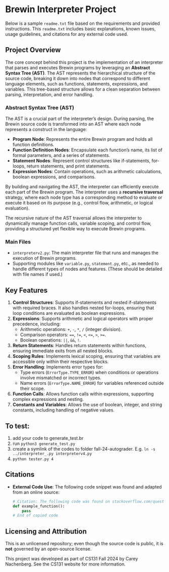 # Brewin Interpreter Project

Below is a sample `readme.txt` file based on the requirements and provided instructions. This `readme.txt` includes basic explanations, known issues, usage guidelines, and citations for any external code used.

## Project Overview

The core concept behind this project is the implementation of an interpreter that parses and executes Brewin programs by leveraging an **Abstract Syntax Tree (AST)**. The AST represents the hierarchical structure of the source code, breaking it down into nodes that correspond to different language elements, such as functions, statements, expressions, and variables. This tree-based structure allows for a clean separation between parsing, interpretation, and error handling.

### Abstract Syntax Tree (AST)

The AST is a crucial part of the interpreter’s design. During parsing, the Brewin source code is transformed into an AST where each node represents a construct in the language:

- **Program Node**: Represents the entire Brewin program and holds all function definitions.
- **Function Definition Nodes**: Encapsulate each function’s name, its list of formal parameters, and a series of statements.
- **Statement Nodes**: Represent control structures like if-statements, for-loops, return statements, and print statements.
- **Expression Nodes**: Contain operations, such as arithmetic calculations, boolean expressions, and comparisons.

By building and navigating the AST, the interpreter can efficiently execute each part of the Brewin program. The interpreter uses a **recursive traversal** strategy, where each node type has a corresponding method to evaluate or execute it based on its purpose (e.g., control flow, arithmetic, or logical evaluation).

The recursive nature of the AST traversal allows the interpreter to dynamically manage function calls, variable scoping, and control flow, providing a structured yet flexible way to execute Brewin programs.

### Main Files

- `interpreterv2.py`: The main interpreter file that runs and manages the execution of Brewin programs.
- Supporting modules like `variable.py`, `statement.py`, etc., as needed to handle different types of nodes and features. (These should be detailed with file names if used.)

## Key Features

1. **Control Structures**: Supports if-statements and nested if-statements with required braces. It also handles nested for-loops, ensuring that loop conditions are evaluated as boolean expressions.
2. **Expressions**: Supports arithmetic and logical operators with proper precedence, including:
   - Arithmetic operations: `+`, `-`, `*`, `/` (integer division).
   - Comparison operators: `==`, `!=`, `<`, `<=`, `>`, `>=`.
   - Boolean operations: `||`, `&&`, `!`.
3. **Return Statements**: Handles return statements within functions, ensuring immediate exits from all nested blocks.
4. **Scoping Rules**: Implements lexical scoping, ensuring that variables are accessible only within their respective blocks.
5. **Error Handling**: Implements error types for:
   - Type errors (`ErrorType.TYPE_ERROR`) when conditions or operations involve mismatched or incorrect types.
   - Name errors (`ErrorType.NAME_ERROR`) for variables referenced outside their scope.
6. **Function Calls**: Allows function calls within expressions, supporting complex expressions and nesting.
7. **Constants and Variables**: Allows the use of boolean, integer, and string constants, including handling of negative values.

## To test:

1. add your code to generate_test.br
2. run `python3 generate_test.py`
3. create a symlink of the codes to folder fall-24-autograder. E.g. `ln -s ../interpreter_.py interpreterv4.py`
4. `python tester.py 4`

## Citations

- **External Code Use**: The following code snippet was found and adapted from an online source:
  ```python
  # Citation: The following code was found on stackoverflow.com/questions/12345...
  def example_function():
      pass
  # End of copied code
  ```

## Licensing and Attribution

This is an unlicensed repository; even though the source code is public, it is **not** governed by an open-source license.

This project was developed as part of CS131 Fall 2024 by Carey Nachenberg. See the CS131 website for more information.
